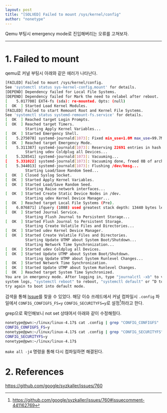 ```yaml
---
layout: post
title: "[SOLVED] Failed to mount /sys/kernel/config"
author: "nonetype"
---
```


Qemu 부팅시 emergency mode로 진입해버리는 오류를 고쳐보자.

---

# 1. Failed to mount
qemu로 커널 부팅시 아래와 같은 에러가 나타난다.

```sh
[FAILED] Failed to mount /sys/kernel/config.
See 'systemctl status sys-kernel-config.mount' for details.
[DEPEND] Dependency failed for Local File Systems.
[DEPEND] Dependency failed for Mark the need to relabel after reboot.
[    5.017700] EXT4-fs (sda): re-mounted. Opts: (null)
[  OK  ] Started Load Kernel Modules.
[FAILED] Failed to start Remount Root and Kernel File Systems.
See 'systemctl status systemd-remount-fs.service' for details.
[  OK  ] Reached target Login Prompts.
[  OK  ] Reached target Timers.
         Starting Apply Kernel Variables...
[  OK  ] Started Emergency Shell.
[    5.275078] systemd-journald[1073]: Fixed min_use=1.0M max_use=99.7M max_size=12.4M min_size=512.0K keep_free=149.5M n_max_files=100
[  OK  ] Reached target Emergency Mode.
[    5.311387] systemd-journald[1073]: Reserving 22691 entries in hash table.
         Starting udev Coldplug all Devices...
[    5.328541] systemd-journald[1073]: Vacuuming...
[    5.331022] systemd-journald[1073]: Vacuuming done, freed 0B of archived journals from /run/log/journal/8c666b40dbed4f8b80d2d53e4ee371c0.
[    5.344013] systemd-journald[1073]: Flushing /dev/kmsg...
         Starting Load/Save Random Seed...
[  OK  ] Closed Syslog Socket.
[  OK  ] Started Apply Kernel Variables.
[  OK  ] Started Load/Save Random Seed.
         Starting Raise network interfaces...
[  OK  ] Started Create Static Device Nodes in /dev.
         Starting udev Kernel Device Manager...
[  OK  ] Reached target Local File Systems (Pre).
[    6.076871] ifquery (1088) used greatest stack depth: 13440 bytes left
[  OK  ] Started Journal Service.
         Starting Flush Journal to Persistent Storage...
[  OK  ] Started Flush Journal to Persistent Storage.
         Starting Create Volatile Files and Directories...
[  OK  ] Started udev Kernel Device Manager.
[  OK  ] Started Create Volatile Files and Directories.
         Starting Update UTMP about System Boot/Shutdown...
         Starting Network Time Synchronization...
[  OK  ] Started udev Coldplug all Devices.
[  OK  ] Started Update UTMP about System Boot/Shutdown.
         Starting Update UTMP about System Runlevel Changes...
[  OK  ] Started Network Time Synchronization.
[  OK  ] Started Update UTMP about System Runlevel Changes.
[  OK  ] Reached target System Time Synchronized.
You are in emergency mode. After logging in, type "journalctl -xb" to view
system logs, "systemctl reboot" to reboot, "systemctl default" or ^D to
try again to boot into default mode.
```

검색을 통해 [Issue](https://github.com/google/syzkaller/issues/760)를 찾을 수 있었다.
해당 이슈 쓰레드에서 커널 컴파일시 `.config` 파일에서 `CONFIG_CONFIGFS_FS=y` `CONFIG_SECURITYFS=y`로 설정[^issue]하라고 한다.

grep으로 확인해보니 not set 상태여서 아래와 같이 수정해줬다.

```sh
nonetype@pwn:~/linux/linux-4.17$ cat .config | grep "CONFIG_CONFIGFS"
CONFIG_CONFIGFS_FS=y
nonetype@pwn:~/linux/linux-4.17$ cat .config | grep "CONFIG_SECURITYFS"
CONFIG_SECURITYFS=y
nonetype@pwn:~/linux/linux-4.17$
```

`make all -j4` 명령을 통해 다시 컴파일하면 해결된다.

# 2. References
<https://github.com/google/syzkaller/issues/760>



[^issue]: <https://github.com/google/syzkaller/issues/760#issuecomment-441162769>
